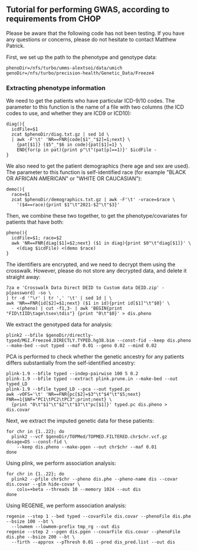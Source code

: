 ## Tutorial for performing GWAS, according to requirements from CHOP

Please be aware that the following code has not been testing. If you have any questions or concerns, please do not hesitate to contact Matthew Patrick.

First, we set up the path to the phenotype and genotype data:
```
phenoDir=/nfs/turbo/umms-alextsoi/data/umich
genoDir=/nfs/turbo/precision-health/Genetic_Data/Freeze4
```

### Extracting phenotype information

We need to get the patients who have particular ICD-9/10 codes. The parameter to this function is the name of a file with two columns (the ICD codes to use, and whether they are ICD9 or ICD10):
```
diag(){
  icdFile=$1
  zcat $phenoDir/diag.txt.gz | sed 1d \
  | awk -F'\t' 'NR==FNR{code[$1"_"$2]=1;next} \
    {pat[$1]} ($5"_"$6 in code){pat[$1]=1} \
    END{for(p in pat){print p"\t"(pat[p]==1)}' $icdFile -
}
```

We also need to get the patient demographics (here age and sex are used). The parameter to this function is self-identified race (for example "BLACK OR AFRICAN AMERICAN" or "WHITE OR CAUCASIAN"):
```
demo(){
  race=$1
  zcat $phenoDir/demographics.txt.gz | awk -F'\t' -vrace=$race \
    '($4==race){print $1"\t"2021-$2"\t"$3}'
```

Then, we combine these two together, to get the phenotype/covariates for patients that have both:
```
pheno(){
  icdFile=$1; race=$2
  awk 'NR==FNR{diag[$1]=$2;next} ($1 in diag){print $0"\t"diag[$1]}' \
    <(diag $icdFile) <(demo $race)
}
```

The identifiers are encrypted, and we need to decrypt them using the crosswalk. However, please do not store any decrypted data, and delete it straight away:
```
7za e 'Crosswalk Data Direct DEID to Custom data DEID.zip' -p[password] -so \
| tr -d '"\r' | tr ',' '\t' | sed 1d | \
awk 'NR==FNR{id[$2]=$1;next} ($1 in id){print id[$1]"\t"$0}' \
  - <(pheno) | cut -f1,3- | awk 'BEGIN{print "FID\tIID\tage\tsex\tdis"} {print "0\t"$0}' > dis.pheno
```

We extract the genotyped data for analysis:
```
plink2 --bfile $genoDir/directly-typed/MGI.Freeze4.DIRECTLY.TYPED.hg38.bim --const-fid --keep dis.pheno --make-bed --out typed --maf 0.01 --geno 0.02 --mind 0.02
```

PCA is performed to check whether the genetic ancestry for any patients differs substantially from the self-identified ancestry:
```
plink-1.9 --bfile typed --indep-pairwise 100 5 0.2
plink-1.9 --bfile typed --extract plink.prune.in --make-bed --out typed_LD
plink-1.9 --bfile typed_LD --pca --out typed.pc
awk -vOFS='\t' 'NR==FNR{pc[$2]=$3"\t"$4"\t"$5;next} FNR==1{$NF="PC1\tPC2\tPC3";print;next} \
  {print "0\t"$1"\t"$2"\t"$3"\t"pc[$1]}' typed.pc dis.pheno > dis.covar
```

Next, we extract the imputed genetic data for these patients:
```
for chr in {1..22}; do
  plink2 --vcf $genoDir/TOPMed/TOPMED.FILTERED.chr$chr.vcf.gz dosage=DS --const-fid \
    --keep dis.pheno --make-pgen --out chr$chr --maf 0.01
done
```

Using plink, we perform association analysis:
```
for chr in {1..22}; do
  plink2 --pfile chr$chr --pheno dis.phe --pheno-name dis --covar dis.covar --glm hide-covar \
    cols=+beta --threads 10 --memory 1024 --out dis
done
```

Using REGENIE, we perform association analysis:
```
regenie --step 1 --bed typed --covarFile dis.covar --phenoFile dis.phe --bsize 100 --bt \
  --lowmem --lowmem-prefix tmp_rg --out dis
regenie --step 2 --pgen dis.pgen --covarFile dis.covar --phenoFile dis.phe --bsize 200 --bt \
  --firth --approx --pThresh 0.01 --pred dis_pred.list --out dis
```

